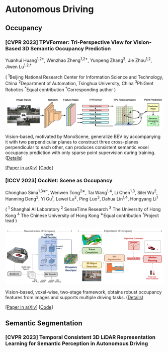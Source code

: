 # Autonomous Driving

## Occupancy

### [CVPR 2023] TPVFormer: Tri-Perspective View for Vision-Based 3D Semantic Occupancy Prediction

Yuanhui Huang<sup>1,2*</sup>, Wenzhao Zheng<sup>1,2*</sup>, Yunpeng Zhang<sup>3</sup>, Jie Zhou<sup>1,2</sup>, Jiwen Lu<sup>1,2,†</sup>

( <sup>1</sup>Beijing National Research Center for Information Science and Technology, China <sup>2</sup>Department of Automation, Tsinghua University, China <sup>3</sup>PhiGent Robotics <sup>*</sup>Equal contribution <sup>†</sup>Corresponding author )

![TPVFormer Pipeline](./assets/images/TPVFormer-pipeline.png)

Vision-based, motivated by MonoScene, generalize BEV by accompanying it with two perpendicular planes to construct three cross-planes perpendicular to each other, can produces consistent semantic voxel occupancy prediction with only sparse point supervision during training. ([Details](./assets/TPVFormer.md))

[[Paper in arXiv](https://arxiv.org/pdf/2302.07817.pdf)] [[Code](https://github.com/wzzheng/TPVFormer)]

### [ICCV 2023] OccNet: Scene as Occupancy

Chonghao Sima<sup>1,3∗†</sup>, Wenwen Tong<sup>2∗</sup>, Tai Wang<sup>1,4</sup>, Li Chen<sup>1,3</sup>, Silei Wu<sup>2</sup>, Hanming Deng<sup>2</sup>, Yi Gu<sup>1</sup>, Lewei Lu<sup>2</sup>, Ping Luo<sup>3</sup>, Dahua Lin<sup>1,4</sup>, Hongyang Li<sup>1</sup>

( <sup>1</sup> Shanghai AI Laboratory <sup>2</sup> SenseTime Research <sup>3</sup> The University of Hong Kong <sup>4</sup> The Chinese University of Hong Kong <sup>∗</sup>Equal contribution <sup>†</sup>Project lead )

![OccNet Pipeline](./assets/images/OccNet-pipeline.png)

Vision-based, voxel-wise, two-stage framework, obtains robust occupancy features from images and supports multiple driving tasks. ([Details](./assets/OccNet.md))

[[Paper in arXiv](<https://arxiv.org/pdf/2306.02851.pdf>)] [[Code](<https://github.com/OpenDriveLab/OccNet>)]

## Semantic Segmentation

### [CVPR 2023] Temporal Consistent 3D LiDAR Representation Learning for Semantic Perception in Autonomous Driving
